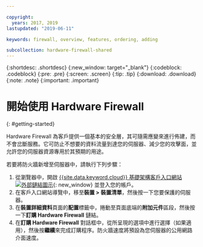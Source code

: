 ```yaml
---

copyright:
  years: 2017, 2019
lastupdated: "2019-06-11"

keywords: firewall, overview, features, ordering, adding

subcollection: hardware-firewall-shared
---
```


{:shortdesc: .shortdesc}
{:new_window: target="_blank"}
{:codeblock: .codeblock}
{:pre: .pre}
{:screen: .screen}
{:tip: .tip}
{:download: .download}
{:note: .note}
{:important: .important}

# 開始使用 Hardware Firewall
{: #getting-started}

Hardware Firewall 為客戶提供一個基本的安全層，其可隨需應變來進行佈建，而不會岔斷服務。它可防止不想要的資料流量到達您的伺服器、減少您的攻擊面，並允許您的伺服器資源專用於其預期的用途。

若要將防火牆新增至伺服器中，請執行下列步驟：

1. 從瀏覽器中，開啟 [{{site.data.keyword.cloud}} 基礎架構客戶入口網站 ![外部鏈結圖示](../../icons/launch-glyph.svg "外部鏈結圖示")](https://control.softlayer.com/){: new_window} 並登入您的帳戶。
2. 在客戶入口網站導覽中，移至**裝置 > 裝置清單**，然後按一下您要保護的伺服器。  
3. 在**裝置詳細資料**頁面的**配置**標籤中，捲動至頁面底端的**附加元件**區段，然後按一下**訂購 Hardware Firewall** 鏈結。
4. 在**訂購 Hardware Firewall** 對話框中，從所呈現的選項中進行選擇（如果適用），然後按**繼續**來完成訂購程序。防火牆速度將預設為您伺服器的公用網路介面速度。
